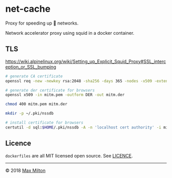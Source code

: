 # net-cache

Proxy for speeding up 💩 networks.

Network accelerator proxy using squid in a docker container.

## TLS

<https://wiki.alpinelinux.org/wiki/Setting_up_Explicit_Squid_Proxy#SSL_interception_or_SSL_bumping>

```sh
# generate CA certificate
openssl req -new -newkey rsa:2048 -sha256 -days 365 -nodes -x509 -extensions v3_ca -keyout mitm.pem  -out mitm.pem

# generate der certificate for browsers
openssl x509 -in mitm.pem -outform DER -out mitm.der

chmod 400 mitm.pem mitm.der

mkdir -p ~/.pki/nssdb

# install certificate for browsers
certutil -d sql:$HOME/.pki/nssdb -A -n 'localhost cert authority' -i mitm.der -t TCP,TCP,TCP
```

## Licence

`dockerfiles` are all MIT licensed open source. See [LICENCE](https://github.com/MaxMilton/dockerfiles/blob/master/LICENCE).

-----

© 2018 [Max Milton](https://maxmilton.com)
